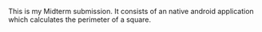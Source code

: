 This is my Midterm submission. It consists of an native android application which calculates the perimeter of a square.
